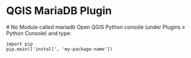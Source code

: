 <h1>QGIS MariaDB Plugin</h1>
# No Module called mariadb
Open QGIS Python console (under Plugins » Python Console) and type:


```{python}
import pip
pip.main(['install', 'my-package-name'])
```
